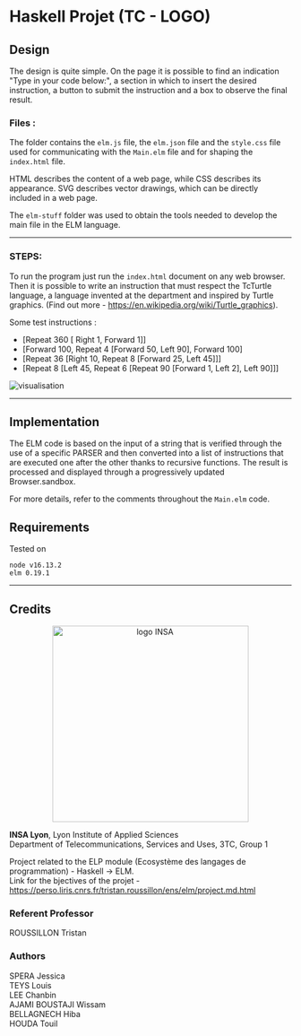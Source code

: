 # Haskell Projet      (TC - LOGO)


## Design

The design is quite simple. On the page it is possible to find an indication "Type in your code below:", a section in which to insert the desired instruction, a button to submit the instruction and a box to observe the final result.


### Files :

The folder contains the `elm.js` file, the `elm.json` file and the `style.css` file used for communicating with the `Main.elm` file and for shaping the `index.html` file.

HTML describes the content of a web page, while CSS describes its appearance. SVG describes vector drawings, which can be directly included in a web page. 

The `elm-stuff` folder was used to obtain the tools needed to develop the main file in the ELM language.

<hr />

### STEPS:

To run the program just run the `index.html` document on any web browser. 
Then it is possible to write an instruction that must respect the TcTurtle language, a language invented at the department and inspired by Turtle graphics. (Find out more - https://en.wikipedia.org/wiki/Turtle_graphics).

Some test instructions : 
   - [Repeat 360 [ Right 1, Forward 1]] <br/>
   - [Forward 100, Repeat 4 [Forward 50, Left 90], Forward 100] <br/>
   - [Repeat 36 [Right 10, Repeat 8 [Forward 25, Left 45]]] <br/>
   - [Repeat 8 [Left 45, Repeat 6 [Repeat 90 [Forward 1, Left 2], Left 90]]] <br/>


![visualisation](https://user-images.githubusercontent.com/80853919/152233863-501e37e6-e8be-4614-bb0f-0e3524cc5b1a.png)


<hr />

## Implementation

The ELM code is based on the input of a string that is verified through the use of a specific PARSER and then converted into a list of instructions that are executed one after the other thanks to recursive functions.
The result is processed and displayed through a progressively updated Browser.sandbox.

For more details, refer to the comments throughout the `Main.elm` code.


## Requirements

Tested on
```
node v16.13.2
elm 0.19.1
```
<hr />

## Credits

<p align="center">
  <img src="http://www.insa-lyon.fr/sites/www.insa-lyon.fr/files/logo-coul.jpg" width="350" alt="logo INSA">
</p>

<strong>INSA Lyon</strong>, Lyon Institute of Applied Sciences <br/> 
Department of Telecommunications, Services and Uses, 3TC, Group 1

Project related to the ELP module (Ecosystème des langages de programmation) - Haskell -> ELM. <br/>
Link for the bjectives of the projet - https://perso.liris.cnrs.fr/tristan.roussillon/ens/elm/project.md.html

### Referent Professor

ROUSSILLON Tristan

### Authors

SPERA Jessica <br/>
TEYS Louis <br/>
LEE Chanbin <br/>
AJAMI BOUSTAJI Wissam <br/>
BELLAGNECH Hiba <br/>
HOUDA Touil <br/>



